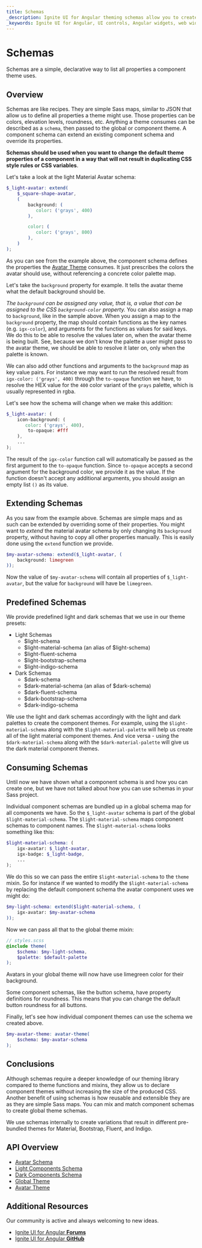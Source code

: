 ```yaml
---
title: Schemas
_description: Ignite UI for Angular theming schemas allow you to create recipes for component themes.
_keywords: Ignite UI for Angular, UI controls, Angular widgets, web widgets, UI widgets, Angular, Native Angular Components Suite, Native Angular Controls, Native Angular Components Library 
---
```


# Schemas
<p class="highlight">Schemas are a simple, declarative way to list all properties a component theme uses.</p>

<div class="divider--half"></div>

## Overview
Schemas are like recipes. They are simple Sass maps, similar to JSON that allow us to define all properties a theme might use. Those properties can be colors, elevation levels, roundness, etc. Anything a theme consumes can be described as a `schema`, then passed to the global or component theme. A component schema can extend an existing component schema and override its properties.

**Schemas should be used when you want to change the default theme properties of a component in a way that will not result in duplicating CSS style rules or CSS variables**.

Let's take a look at the light Material Avatar schema:

```scss
$_light-avatar: extend(
    $_square-shape-avatar,
    (
        background: (
           color: ('grays', 400)
        ),

        color: (
           color: ('grays', 800)
        ),
    )
);
```

As you can see from the example above, the component schema defines the properties the [Avatar Theme]({environment:sassApiUrl}/index.html#function-avatar-theme) consumes. It just prescribes the colors the avatar should use, without referencing a concrete color palette map.

Let's take the `background` property for example. It tells the avatar theme what the default background should be. 

*The `background` can be assigned any value, that is, a value that can be assigned to the CSS `background-color` property.* You can also assign a map to `background`, like in the sample above. When you assign a map to the `background` property, the map should contain functions as the key names (e.g. `igx-color`), and arguments for the functions as values for said keys. We do this to be able to resolve the values later on, when the avatar theme is being built. See, because we don't know the palette a user might pass to the avatar theme, we should be able to resolve it later on, only when the palette is known.

We can also add other functions and arguments to the `background` map as key value pairs. For instance we may want to run the resolved result from `igx-color: ('grays', 400)` through the `to-opaque` function we have, to resolve the HEX value for the `400` color variant of the `grays` palette, which is usually represented in rgba. 

Let's see how the schema will change when we make this addition:

```scss
$_light-avatar: (
    icon-background: (
       color: ('grays', 400),
        to-opaque: #fff
    ),
    ...
);
```

The result of the `igx-color` function call will automatically be passed as the first argument to the `to-opaque` function. Since `to-opaque` accepts a second argument for the background color, we provide it as the value. If the function doesn't accept any additional arguments, you should assign an empty list `()` as its value.

<div class="divider--half"></div>

## Extending Schemas
As you saw from the example above. Schemas are simple maps and as such can be extended by overriding some of their properties. You might want to _extend_ the material avatar schema by only changing its `background` property, without having to copy all other properties manually. This is easily done using the `extend` function we provide.

```scss
$my-avatar-schema: extend($_light-avatar, (
    background: limegreen
));
```

Now the value of `$my-avatar-schema` will contain all properties of `$_light-avatar`, but the value for `background` will have be `limegreen`.

## Predefined Schemas
We provide predefined light and dark schemas that we use in our theme presets:

- Light Schemas
    - $light-schema
    - $light-material-schema (an alias of $light-schema)
    - $light-fluent-schema
    - $light-bootstrap-schema
    - $light-indigo-schema
- Dark Schemas
    - $dark-schema
    - $dark-material-schema (an alias of $dark-schema)
    - $dark-fluent-schema
    - $dark-bootstrap-schema
    - $dark-indigo-schema

We use the light and dark schemas accordingly with the light and dark palettes to create the component themes. For example, using the `$light-material-schema` along with the `$light-material-palette` will help us create all of the light material component themes. And vice versa - using the `$dark-material-schema` along with the `$dark-material-palette` will give us the dark material component themes.

## Consuming Schemas
Until now we have shown what a component schema is and how you can create one, but we have not talked about how you can use schemas in your Sass project. 

Individual component schemas are bundled up in a global schema map for all components we have. So the `$_light-avatar` schema is part of the global `$light-material-schema`. The `$light-material-schema` maps component schemas to component names. The `$light-material-schema` looks something like this:

```scss
$light-material-schema: (
    igx-avatar: $_light-avatar,
    igx-badge: $_light-badge,
    ...
);
```

We do this so we can pass the entire `$light-material-schema` to the `theme` mixin. So for instance if we wanted to modify the `$light-material-schema` by replacing the default component schema the avatar component uses we might do:

```scss
$my-light-schema: extend($light-material-schema, (
    igx-avatar: $my-avatar-schema
));
```

Now we can pass all that to the global theme mixin:

```scss
// styles.scss
@include theme(
    $schema: $my-light-schema,
    $palette: $default-palette
);
```

Avatars in your global theme will now have use limegreen color for their background.

Some component schemas, like the button schema, have property definitions for roundness. This means that you can change the default button roundness for all buttons.

Finally, let's see how individual component themes can use the schema we created above.

```scss
$my-avatar-theme: avatar-theme(
    $schema: $my-avatar-schema
);
```

## Conclusions

Although schemas require a deeper knowledge of our theming library compared to theme functions and mixins, they allow us to declare component themes without increasing the size of the produced CSS. Another benefit of using schemas is how reusable and extensible they are as they are simple Sass maps. You can mix and match component schemas to create global theme schemas.

We use schemas internally to create variations that result in different pre-bundled themes for Material, Bootstrap, Fluent, and Indigo.

## API Overview
* [Avatar Schema]({environment:sassApiUrl}/index.html#variable-_light-avatar)
* [Light Components Schema]({environment:sassApiUrl}/index.html#variable-light-schema)
* [Dark Components Schema]({environment:sassApiUrl}/index.html#variable-dark-schema)
* [Global Theme]({environment:sassApiUrl}/index.html#mixin-theme)
* [Avatar Theme]({environment:sassApiUrl}/index.html#function-avatar-theme)

## Additional Resources
<div class="divider--half"></div>

Our community is active and always welcoming to new ideas.
* [Ignite UI for Angular **Forums**](https://www.infragistics.com/community/forums/f/ignite-ui-for-angular)
* [Ignite UI for Angular **GitHub**](https://github.com/IgniteUI/igniteui-angular)

